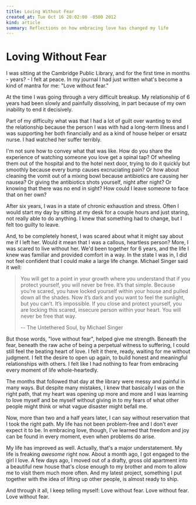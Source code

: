 ```yaml
---
title: Loving Without Fear
created_at: Tue Oct 16 20:02:00 -0500 2012
kind: article
summary: Reflections on how embracing love has changed my life
---
```


# Loving Without Fear

I was sitting at the Cambridge Public Library, and for the first time
in months - years? - I felt at peace. In my journal I had just written
what's become a kind of mantra for me: "Love without fear."

At the time I was going through a very difficult breakup. My
relationship of 6 years had been slowly and painfully dissolving, in
part because of my own inability to end it decisively.

Part of my difficulty what was that I had a lot of guilt over wanting
to end the relationship because the person I was with had a long-term
illness and I was supporting her both financially and as a kind of
house helper or ersatz nurse. I had watched her suffer terribly.

I'm not sure how to convey what that was like. How do you share the
experience of watching someone you love get a spinal tap? Of wheeling
them out of the hospital and to the hotel next door, trying to do it
quickly but smoothly because every bump causes excruciating pain? Or
how about cleaning the vomit out of a mixing bowl because antibiotics
are causing her nausea? Or giving the antibiotics shots yourself,
night after night? Or knowing that there was no end in sight? How
could I leave someone to face that on her own?

After six years, I was in a state of chronic exhaustion and stress.
Often I would start my day by sitting at my desk for a couple hours
and just staring, not really able to do anything. I knew that
something had to change, but I felt too guilty to leave.

And, to be completely honest, I was scared about what it might say
about me if I left her. Would it mean that I was a callous, heartless
person?  More, I was scared to live without her. We'd been together for
6 years, and the life I knew was familiar and provided comfort in a
way. In the state I was in, I did not feel confident that I could make
a large life change. Michael Singer said it well:

> You will get to a point in your growth where you understand that if
> you protect yourself, you will never be free. It’s that simple.
> Because you’re scared, you have locked yourself within your house
> and pulled down all the shades. Now it’s dark and you want to feel
> the sunlight, but you can’t. It’s impossible. If you close and
> protect yourself, you are locking this scared, insecure person
> within your heart. You will never be free that way.
>
> -- The Untethered Soul, by Michael Singer

But those words, "love without fear", helped give me strength. Beneath
the fear, beneath the raw ache of being a perpetual witness to
suffering, I could still feel the beating heart of love. I felt it
there, ready, waiting for me without judgment. I felt the desire to
open up again, to build honest and meaningful relationships with
others. I felt like I had nothing to fear from embracing every moment
of life whole-heartedly.

The months that followed that day at the library were messy and
painful in many ways. But despite many mistakes, I knew that basically
I was on the right path, that my heart was opening up more and more
and I was learning to love myself and be myself without giving in to
my fears of what other people might think or what vague disaster might
befall me.

Now, more than two and a half years later, I can say without
reservation that I took the right path. My life has not been
problem-free and I don't ever expect it to be. In embracing love,
though, I've learned that freedom and joy can be found in every
moment, even when problems do arise.

My life has improved as well. Actually, that's a major understatement.
My life is freaking _awesome_ right now. About a month ago, I got
engaged to the girl I love. A few days ago, I moved out of a drafty,
gross old apartment into a beautiful new house that's close enough to
my brother and mom to allow me to visit them much more often. And my
latest project, something I put together with the idea of lifting up
other people, is almost ready to ship.

And through it all, I keep telling myself: Love without fear. Love
without fear. Love without fear.

